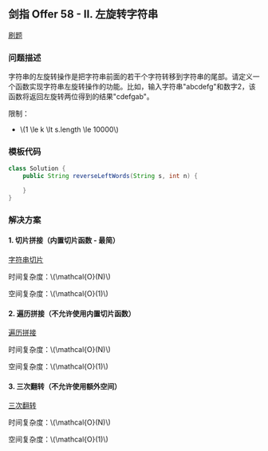<script src="https://cdn.bootcss.com/mathjax/2.7.7/MathJax.js?config=TeX-AMS-MML_HTMLorMML"></script>

## 剑指 Offer 58 - II. 左旋转字符串

[刷题](qu058ii/solu/Solution.java)

### 问题描述

字符串的左旋转操作是把字符串前面的若干个字符转移到字符串的尾部。请定义一个函数实现字符串左旋转操作的功能。比如，输入字符串"abcdefg"和数字2，该函数将返回左旋转两位得到的结果"cdefgab"。

限制：

* \\(1 \le k \lt s.length \le 10000\\)

### 模板代码

``` java
class Solution {
    public String reverseLeftWords(String s, int n) {

    }
}
```

### 解决方案

#### 1. 切片拼接（内置切片函数 - 最简）

[字符串切片](qu058ii/solu1/Solution.java)

时间复杂度：\\(\mathcal{O}(N)\\)

空间复杂度：\\(\mathcal{O}(1)\\)

#### 2. 遍历拼接（不允许使用内置切片函数）

[遍历拼接](qu058ii/solu2/Solution.java)

时间复杂度：\\(\mathcal{O}(N)\\)

空间复杂度：\\(\mathcal{O}(1)\\)

#### 3. 三次翻转（不允许使用额外空间）

[三次翻转](qu058ii/solu3/Solution.java)

时间复杂度：\\(\mathcal{O}(N)\\)

空间复杂度：\\(\mathcal{O}(1)\\)
